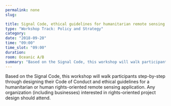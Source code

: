 ```yaml
---
permalink: none
slug:

title: Signal Code, ethical guidelines for humanitarian remote sensing
type: "Workshop Track: Policy and Strategy"
category:
date: "2018-09-20"
time: "09:00"
time_slot: "09:00"
duration:
room: Oceanic A/B
summary: "Based on the Signal Code, this workshop will walk participants step-by-step through designing their Code of Conduct and ethical guidelines for a humanitarian or human rights-oriented remote sensing application. Any organization (including businesses) interested in rights-oriented project design should attend."
---
```

Based on the Signal Code, this workshop will walk participants step-by-step through designing their Code of Conduct and ethical guidelines for a humanitarian or human rights-oriented remote sensing application. Any organization (including businesses) interested in rights-oriented project design should attend.
